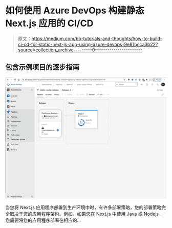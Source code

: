 # 如何使用 Azure DevOps 构建静态 Next.js 应用的 CI/CD

> 原文：<https://medium.com/bb-tutorials-and-thoughts/how-to-build-ci-cd-for-static-next-js-app-using-azure-devops-9e81bcca3b22?source=collection_archive---------0----------------------->

## 包含示例项目的逐步指南

![](img/041a00965919676b4d190cddc52ea588.png)

当您将 Next.js 应用程序部署到生产环境中时，有许多部署策略，您的部署策略完全取决于您的应用程序架构。例如，如果您在 Next.js 中使用 Java 或 Nodejs，您需要将您的应用程序部署在相应的…